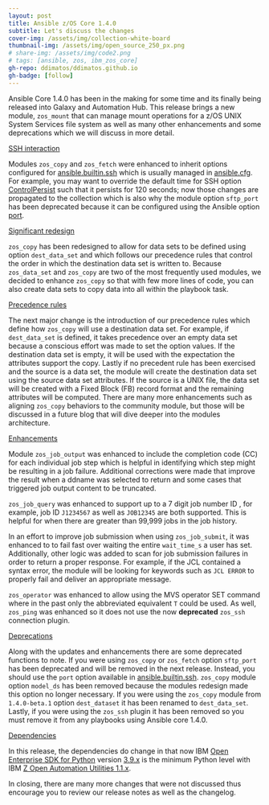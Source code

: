 ```yaml
---
layout: post
title: Ansible z/OS Core 1.4.0
subtitle: Let's discuss the changes
cover-img: /assets/img/collection-white-board
thumbnail-img: /assets/img/open_source_250_px.png
# share-img: /assets/img/code2.png
# tags: [ansible, zos, ibm_zos_core]
gh-repo: ddimatos/ddimatos.github.io
gh-badge: [follow]
---
```


Ansible Core 1.4.0 has been in the making for some time and its finally being
released into Galaxy and Automation Hub. This release brings a new module,
`zos_mount` that can manage mount operations for a z/OS UNIX System Services
file system as well as many other enhancements and some deprecations which
we will discuss in more detail.

<ins>SSH interaction</ins>

Modules `zos_copy` and `zos_fetch` were enhanced to inherit options configured
for [ansible.builtin.ssh](https://docs.ansible.com/ansible/latest/collections/ansible/builtin/ssh_connection.html)
which is usually managed in
[ansible.cfg](https://docs.ansible.com/ansible/latest/reference_appendices/config.html).
For example, you may want to override the default time for SSH option
[ControlPersist](https://docs.ansible.com/ansible/latest/collections/ansible/builtin/ssh_connection.html#parameter-ssh_args)
such that it persists for 120 seconds; now those changes are propagated to
the collection which is also why the module option `sftp_port` has been
deprecated because it can be configured using the Ansible option
[port](https://docs.ansible.com/ansible/latest/collections/ansible/builtin/ssh_connection.html#parameter-port).



<ins>Significant redesign</ins>

`zos_copy` has been redesigned to allow for data sets to be defined using option
`dest_data_set` and which follows our precedence rules that control the order
in which the destination data set is written to. Because `zos_data_set`
and `zos_copy` are two of the most frequently used modules, we decided to enhance
``zos_copy`` so that with few more lines of code, you can also create data sets
to copy data into all within the playbook task. 

<ins>Precedence rules</ins>

The next major change is the introduction of our precedence rules which define
how `zos_copy` will use a destination data set. For example, if `dest_data_set`
is defined, it takes precedence over an empty data set because a conscious effort
was made to set the option values. If the destination data set is empty, it will
be used with the expectation the attributes support the copy. Lastly if no
precedent rule has been exercised and the source is a data set, the module will
create the destination data set using the source data set attributes. If the
source is a UNIX file, the data set will be created with a Fixed Block (FB)
record format and the remaining attributes will be computed. There are many more
enhancements such as aligning `zos_copy` behaviors to the community module, but
those will be discussed in a future blog that will dive deeper into the modules
architecture.


<ins>Enhancements</ins>

Module ``zos_job_output`` was enhanced to include the completion code (CC) for
each individual job step which is helpful in identifying which step might be
resulting in a job failure. Additional corrections were made that improve the
result when a ddname was selected to return and some cases that triggered job
output content to be truncated.

``zos_job_query`` was enhanced to support up to a 7 digit job number ID , for
example, job ID `J1234567` as well as `JOB12345` are both supported. This is
helpful for when there are greater than 99,999 jobs in the job history.

In an effort to improve job submission when using `zos_job_submit`, it was
enhanced to to fail fast over waiting the entire `wait_time_s` a user has set.
Additionally, other logic was added to scan for job submission failures in order
to return a proper response. For example, if the JCL contained a syntax error,
the module will be looking for keywords such as `JCL ERROR` to properly fail and
deliver an appropriate message.

``zos_operator`` was enhanced to allow using the MVS operator SET command where
in the past only the abbreviated equivalent `T` could be used. As well,
`zos_ping` was enhanced so it does not use the now **deprecated** `zos_ssh`
connection plugin.

<ins>Deprecations</ins>

Along with the updates and enhancements there are some deprecated functions to
note. If you were using ``zos_copy`` or ``zos_fetch`` option `sftp_port` has
been deprecated and will be removed in the next release. Instead, you should use
the `port` option available in
[ansible.builtin.ssh](https://docs.ansible.com/ansible/latest/collections/ansible/builtin/ssh_connection.html).
``zos_copy`` module option ``model_ds`` has been removed
because the modules redesign made this option no longer necessary. If you were
using the ``zos_copy`` module from `1.4.0-beta.1` option `dest_dataset` it has
been renamed to `dest_data_set`. Lastly, if you were using the `zos_ssh` plugin
it has been removed so you must remove it from any playbooks using Ansible core
1.4.0.


<ins>Dependencies</ins>

In this release, the dependencies do change in that now IBM
[Open Enterprise SDK for Python](https://www.ibm.com/products/open-enterprise-python-zos)
version [3.9.x](https://www.ibm.com/docs/en/python-zos/3.9) is the minimum
Python level with IBM
[Z Open Automation Utilities 1.1.x](https://www.ibm.com/docs/en/zoau/1.1.x).

In closing, there are many more changes that were not discussed thus encourage
you to review our release notes as well as the changelog.
